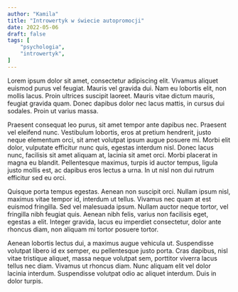 ```yaml
---
author: "Kamila"
title: "Introwertyk w świecie autopromocji"
date: 2022-05-06
draft: false
tags: [
    "psychologia",
    "introwertyk",
]
---
```


Lorem ipsum dolor sit amet, consectetur adipiscing elit. Vivamus aliquet euismod purus vel feugiat. Mauris vel gravida dui. Nam eu lobortis elit, non mollis lacus. Proin ultrices suscipit laoreet. Mauris vitae dictum mauris, feugiat gravida quam. Donec dapibus dolor nec lacus mattis, in cursus dui sodales. Proin ut varius massa.

Praesent consequat leo purus, sit amet tempor ante dapibus nec. Praesent vel eleifend nunc. Vestibulum lobortis, eros at pretium hendrerit, justo neque elementum orci, sit amet volutpat ipsum augue posuere mi. Morbi elit dolor, vulputate efficitur nunc quis, egestas interdum nisl. Donec lacus nunc, facilisis sit amet aliquam at, lacinia sit amet orci. Morbi placerat in magna eu blandit. Pellentesque maximus, turpis id auctor tempus, ligula justo mollis est, ac dapibus eros lectus a urna. In ut nisl non dui rutrum efficitur sed eu orci.

Quisque porta tempus egestas. Aenean non suscipit orci. Nullam ipsum nisl, maximus vitae tempor id, interdum ut tellus. Vivamus nec quam at est euismod fringilla. Sed vel malesuada ipsum. Nullam auctor neque tortor, vel fringilla nibh feugiat quis. Aenean nibh felis, varius non facilisis eget, egestas a elit. Integer gravida, lacus eu imperdiet consectetur, dolor ante rhoncus diam, non aliquam mi tortor posuere tortor.

Aenean lobortis lectus dui, a maximus augue vehicula ut. Suspendisse volutpat libero id ex semper, eu pellentesque justo porta. Cras dapibus, nisl vitae tristique aliquet, massa neque volutpat sem, porttitor viverra lacus tellus nec diam. Vivamus ut rhoncus diam. Nunc aliquam elit vel dolor lacinia interdum. Suspendisse volutpat odio ac aliquet interdum. Duis in dolor turpis.